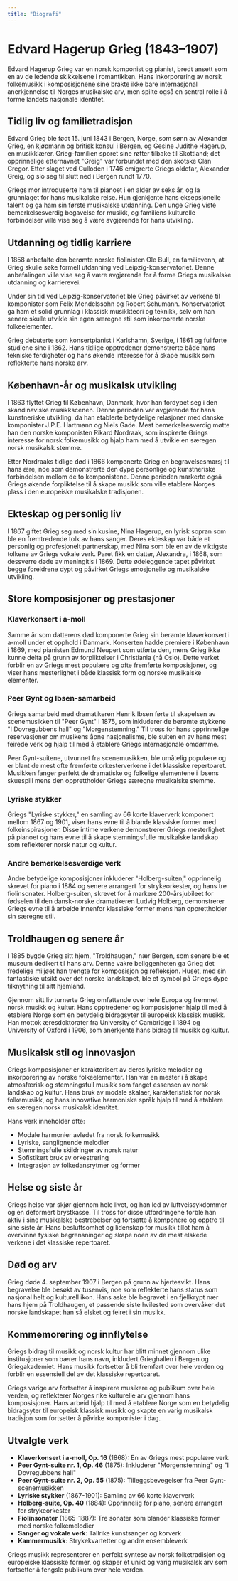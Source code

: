 ```yaml
---
title: "Biografi"
---
```


# Edvard Hagerup Grieg (1843–1907)

Edvard Hagerup Grieg var en norsk komponist og pianist, bredt ansett som en av de ledende skikkelsene i romantikken. Hans inkorporering av norsk folkemusikk i komposisjonene sine brakte ikke bare internasjonal anerkjennelse til Norges musikalske arv, men spilte også en sentral rolle i å forme landets nasjonale identitet.

## Tidlig liv og familietradisjon

Edvard Grieg ble født 15. juni 1843 i Bergen, Norge, som sønn av Alexander Grieg, en kjøpmann og britisk konsul i Bergen, og Gesine Judithe Hagerup, en musikklærer. Grieg-familien sporet sine røtter tilbake til Skottland; det opprinnelige etternavnet "Greig" var forbundet med den skotske Clan Gregor. Etter slaget ved Culloden i 1746 emigrerte Griegs oldefar, Alexander Greig, og slo seg til slutt ned i Bergen rundt 1770.

Griegs mor introduserte ham til pianoet i en alder av seks år, og la grunnlaget for hans musikalske reise. Hun gjenkjente hans eksepsjonelle talent og ga ham sin første musikalske utdanning. Den unge Grieg viste bemerkelsesverdig begavelse for musikk, og familiens kulturelle forbindelser ville vise seg å være avgjørende for hans utvikling.

## Utdanning og tidlig karriere

I 1858 anbefalte den berømte norske fiolinisten Ole Bull, en familievenn, at Grieg skulle søke formell utdanning ved Leipzig-konservatoriet. Denne anbefalingen ville vise seg å være avgjørende for å forme Griegs musikalske utdanning og karrierevei.

Under sin tid ved Leipzig-konservatoriet ble Grieg påvirket av verkene til komponister som Felix Mendelssohn og Robert Schumann. Konservatoriet ga ham et solid grunnlag i klassisk musikkteori og teknikk, selv om han senere skulle utvikle sin egen særegne stil som inkorporerte norske folkeelementer.

Grieg debuterte som konsertpianist i Karlshamn, Sverige, i 1861 og fullførte studiene sine i 1862. Hans tidlige opptredener demonstrerte både hans tekniske ferdigheter og hans økende interesse for å skape musikk som reflekterte hans norske arv.

## København-år og musikalsk utvikling

I 1863 flyttet Grieg til København, Danmark, hvor han fordypet seg i den skandinaviske musikkscenen. Denne perioden var avgjørende for hans kunstneriske utvikling, da han etablerte betydelige relasjoner med danske komponister J.P.E. Hartmann og Niels Gade. Mest bemerkelsesverdig møtte han den norske komponisten Rikard Nordraak, som inspirerte Griegs interesse for norsk folkemusikk og hjalp ham med å utvikle en særegen norsk musikalsk stemme.

Etter Nordraaks tidlige død i 1866 komponerte Grieg en begravelsesmarsj til hans ære, noe som demonstrerte den dype personlige og kunstneriske forbindelsen mellom de to komponistene. Denne perioden markerte også Griegs økende forpliktelse til å skape musikk som ville etablere Norges plass i den europeiske musikalske tradisjonen.

## Ekteskap og personlig liv

I 1867 giftet Grieg seg med sin kusine, Nina Hagerup, en lyrisk sopran som ble en fremtredende tolk av hans sanger. Deres ekteskap var både et personlig og profesjonelt partnerskap, med Nina som ble en av de viktigste tolkene av Griegs vokale verk. Paret fikk en datter, Alexandra, i 1868, som dessverre døde av meningitis i 1869. Dette ødeleggende tapet påvirket begge foreldrene dypt og påvirket Griegs emosjonelle og musikalske utvikling.

## Store komposisjoner og prestasjoner

### Klaverkonsert i a-moll

Samme år som datterens død komponerte Grieg sin berømte klaverkonsert i a-moll under et opphold i Danmark. Konserten hadde premiere i København i 1869, med pianisten Edmund Neupert som utførte den, mens Grieg ikke kunne delta på grunn av forpliktelser i Christiania (nå Oslo). Dette verket forblir en av Griegs mest populære og ofte fremførte komposisjoner, og viser hans mesterlighet i både klassisk form og norske musikalske elementer.

### Peer Gynt og Ibsen-samarbeid

Griegs samarbeid med dramatikeren Henrik Ibsen førte til skapelsen av scenemusikken til "Peer Gynt" i 1875, som inkluderer de berømte stykkene "I Dovregubbens hall" og "Morgenstemning." Til tross for hans opprinnelige reservasjoner om musikens åpne nasjonalisme, ble suiten en av hans mest feirede verk og hjalp til med å etablere Griegs internasjonale omdømme.

Peer Gynt-suitene, utvunnet fra scenemusikken, ble umåtelig populære og er blant de mest ofte fremførte orkesterverkene i det klassiske repertoaret. Musikken fanger perfekt de dramatiske og folkelige elementene i Ibsens skuespill mens den opprettholder Griegs særegne musikalske stemme.

### Lyriske stykker

Griegs "Lyriske stykker," en samling av 66 korte klaververk komponert mellom 1867 og 1901, viser hans evne til å blande klassiske former med folkeinspirasjoner. Disse intime verkene demonstrerer Griegs mesterlighet på pianoet og hans evne til å skape stemningsfulle musikalske landskap som reflekterer norsk natur og kultur.

### Andre bemerkelsesverdige verk

Andre betydelige komposisjoner inkluderer "Holberg-suiten," opprinnelig skrevet for piano i 1884 og senere arrangert for strykeorkester, og hans tre fiolinsonater. Holberg-suiten, skrevet for å markere 200-årsjubileet for fødselen til den dansk-norske dramatikeren Ludvig Holberg, demonstrerer Griegs evne til å arbeide innenfor klassiske former mens han opprettholder sin særegne stil.

## Troldhaugen og senere år

I 1885 bygde Grieg sitt hjem, "Troldhaugen," nær Bergen, som senere ble et museum dedikert til hans arv. Denne vakre beliggenheten ga Grieg det fredelige miljøet han trengte for komposisjon og refleksjon. Huset, med sin fantastiske utsikt over det norske landskapet, ble et symbol på Griegs dype tilknytning til sitt hjemland.

Gjennom sitt liv turnerte Grieg omfattende over hele Europa og fremmet norsk musikk og kultur. Hans opptredener og komposisjoner hjalp til med å etablere Norge som en betydelig bidragsyter til europeisk klassisk musikk. Han mottok æresdoktorater fra University of Cambridge i 1894 og University of Oxford i 1906, som anerkjente hans bidrag til musikk og kultur.

## Musikalsk stil og innovasjon

Griegs komposisjoner er karakterisert av deres lyriske melodier og inkorporering av norske folkeelementer. Han var en mester i å skape atmosfærisk og stemningsfull musikk som fanget essensen av norsk landskap og kultur. Hans bruk av modale skalaer, karakteristisk for norsk folkemusikk, og hans innovative harmoniske språk hjalp til med å etablere en særegen norsk musikalsk identitet.

Hans verk inneholder ofte:
- Modale harmonier avledet fra norsk folkemusikk
- Lyriske, sanglignende melodier
- Stemningsfulle skildringer av norsk natur
- Sofistikert bruk av orkestrering
- Integrasjon av folkedansrytmer og former

## Helse og siste år

Griegs helse var skjør gjennom hele livet, og han led av luftveissykdommer og en deformert brystkasse. Til tross for disse utfordringene forble han aktiv i sine musikalske bestrebelser og fortsatte å komponere og opptre til sine siste år. Hans besluttsomhet og lidenskap for musikk tillot ham å overvinne fysiske begrensninger og skape noen av de mest elskede verkene i det klassiske repertoaret.

## Død og arv

Grieg døde 4. september 1907 i Bergen på grunn av hjertesvikt. Hans begravelse ble besøkt av tusenvis, noe som reflekterte hans status som nasjonal helt og kulturell ikon. Hans aske ble begravet i en fjellkrypt nær hans hjem på Troldhaugen, et passende siste hvilested som overvåker det norske landskapet han så elsket og feiret i sin musikk.

## Kommemorering og innflytelse

Griegs bidrag til musikk og norsk kultur har blitt minnet gjennom ulike institusjoner som bærer hans navn, inkludert Grieghallen i Bergen og Griegakademiet. Hans musikk fortsetter å bli fremført over hele verden og forblir en essensiell del av det klassiske repertoaret.

Griegs varige arv fortsetter å inspirere musikere og publikum over hele verden, og reflekterer Norges rike kulturelle arv gjennom hans komposisjoner. Hans arbeid hjalp til med å etablere Norge som en betydelig bidragsyter til europeisk klassisk musikk og skapte en varig musikalsk tradisjon som fortsetter å påvirke komponister i dag.

## Utvalgte verk

- **Klaverkonsert i a-moll, Op. 16** (1868): En av Griegs mest populære verk
- **Peer Gynt-suite nr. 1, Op. 46** (1875): Inkluderer "Morgenstemning" og "I Dovregubbens hall"
- **Peer Gynt-suite nr. 2, Op. 55** (1875): Tilleggsbevegelser fra Peer Gynt-scenemusikken
- **Lyriske stykker** (1867-1901): Samling av 66 korte klaververk
- **Holberg-suite, Op. 40** (1884): Opprinnelig for piano, senere arrangert for strykeorkester
- **Fiolinsonater** (1865-1887): Tre sonater som blander klassiske former med norske folkemelodier
- **Sanger og vokale verk**: Tallrike kunstsanger og korverk
- **Kammermusikk**: Strykekvartetter og andre ensembleverk

Griegs musikk representerer en perfekt syntese av norsk folketradisjon og europeiske klassiske former, og skaper et unikt og varig musikalsk arv som fortsetter å fengsle publikum over hele verden.
